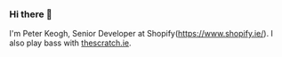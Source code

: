 ### Hi there 👋

I'm Peter Keogh, Senior Developer at Shopify(https://www.shopify.ie/). I also play bass with [thescratch.ie](https://thescratch.ie).
